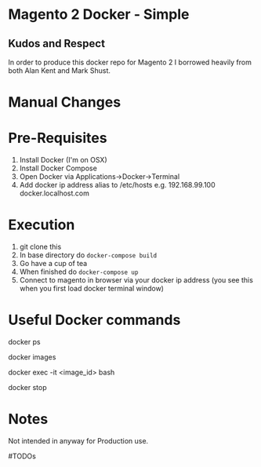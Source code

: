 # Magento 2 Docker - Simple

 
## Kudos and Respect

In order to produce this docker repo for Magento 2 I borrowed heavily from both Alan Kent and Mark Shust.

# Manual Changes


# Pre-Requisites

1. Install Docker (I'm on OSX)
2. Install Docker Compose
3. Open Docker via Applications->Docker->Terminal
4. Add docker ip address alias to /etc/hosts e.g. 192.168.99.100 docker.localhost.com

# Execution

1. git clone this
2. In base directory do `docker-compose build`
3. Go have a cup of tea
4. When finished do `docker-compose up`
5. Connect to magento in browser via your docker ip address (you see this when you first load docker terminal window) 


# Useful Docker commands

  docker ps

  docker images

  docker exec -it <image_id> bash

  docker stop


# Notes

Not intended in anyway for Production use.


#TODOs



